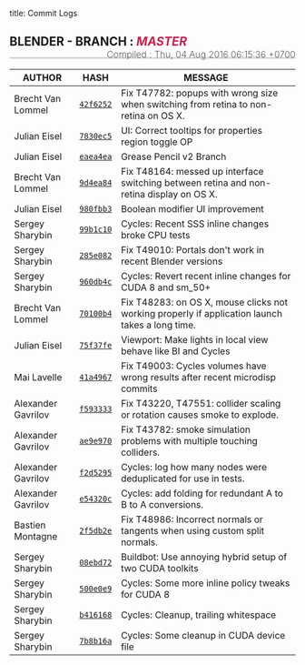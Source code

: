 title: Commit Logs

<h2 style="border-bottom: 3px solid #cfd8dc; padding-bottom:15px;">
  <i class="bf-blender"></i> BLENDER - BRANCH :
  <i style="text-transform:uppercase;color:#c7254e">master</i>
  <span style="font-size:16px;font-weight:200;float:right;"> Compiled :
    <time class="timeago" datetime="Thu, 04 Aug 2016 06:15:36 +0700">Thu, 04 Aug 2016 06:15:36 +0700</time>
  </span>
</h2>

AUTHOR | HASH | MESSAGE
--- | --- | ---
Brecht Van Lommel | [`42f6252`](https://developer.blender.org/rB42f6252) | Fix T47782: popups with wrong size when switching from retina to non-retina on OS X.
Julian Eisel | [`7830ec5`](https://developer.blender.org/rB7830ec5) | UI: Correct tooltips for properties region toggle OP
Julian Eisel | [`eaea4ea`](https://developer.blender.org/rBeaea4ea) | Grease Pencil v2 Branch
Brecht Van Lommel | [`9d4ea84`](https://developer.blender.org/rB9d4ea84) | Fix T48164: messed up interface switching between retina and non-retina display on OS X.
Julian Eisel | [`980fbb3`](https://developer.blender.org/rB980fbb3) | Boolean modifier UI improvement
Sergey Sharybin | [`99b1c10`](https://developer.blender.org/rB99b1c10) | Cycles: Recent SSS inline changes broke CPU tests
Sergey Sharybin | [`285e082`](https://developer.blender.org/rB285e082) | Fix T49010: Portals don't work in recent Blender versions
Sergey Sharybin | [`960db4c`](https://developer.blender.org/rB960db4c) | Cycles: Revert recent inline changes for CUDA 8 and sm_50+
Brecht Van Lommel | [`70100b4`](https://developer.blender.org/rB70100b4) | Fix T48283: on OS X, mouse clicks not working properly if application launch takes a long time.
Julian Eisel | [`75f37fe`](https://developer.blender.org/rB75f37fe) | Viewport: Make lights in local view behave like BI and Cycles
Mai Lavelle | [`41a4967`](https://developer.blender.org/rB41a4967) | Fix T49003: Cycles volumes have wrong results after recent microdisp commits
Alexander Gavrilov | [`f593333`](https://developer.blender.org/rBf593333) | Fix T43220, T47551: collider scaling or rotation causes smoke to explode.
Alexander Gavrilov | [`ae9e970`](https://developer.blender.org/rBae9e970) | Fix T43782: smoke simulation problems with multiple touching colliders.
Alexander Gavrilov | [`f2d5295`](https://developer.blender.org/rBf2d5295) | Cycles: log how many nodes were deduplicated for use in tests.
Alexander Gavrilov | [`e54320c`](https://developer.blender.org/rBe54320c) | Cycles: add folding for redundant A to B to A conversions.
Bastien Montagne | [`2f5db2e`](https://developer.blender.org/rB2f5db2e) | Fix T48986: Incorrect normals or tangents when using custom split normals.
Sergey Sharybin | [`08ebd72`](https://developer.blender.org/rB08ebd72) | Buildbot: Use annoying hybrid setup of two CUDA toolkits
Sergey Sharybin | [`500e0e9`](https://developer.blender.org/rB500e0e9) | Cycles: Some more inline policy tweaks for CUDA 8
Sergey Sharybin | [`b416168`](https://developer.blender.org/rBb416168) | Cycles: Cleanup, trailing whitespace
Sergey Sharybin | [`7b8b16a`](https://developer.blender.org/rB7b8b16a) | Cycles: Some cleanup in CUDA device file